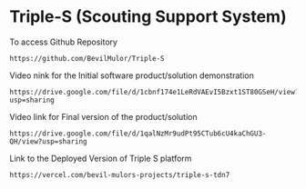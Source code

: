 # Triple-S (Scouting Support System)

To access Github Repository

```
https://github.com/BevilMulor/Triple-S
```
Video nink for the Initial software product/solution demonstration
```
https://drive.google.com/file/d/1cbnf174e1LeRdVAEvI5Bzxt1ST80GSeH/view?usp=sharing
```
Video link for Final version of the product/solution
```
https://drive.google.com/file/d/1qalNzMr9udPt95CTub6cU4kaChGU3-QH/view?usp=sharing
```

Link to the Deployed Version of Triple S platform
```
https://vercel.com/bevil-mulors-projects/triple-s-tdn7
```
